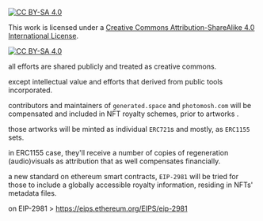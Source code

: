 

[![CC BY-SA 4.0][cc-by-sa-shield]][cc-by-sa]

This work is licensed under a
[Creative Commons Attribution-ShareAlike 4.0 International License][cc-by-sa].

[![CC BY-SA 4.0][cc-by-sa-image]][cc-by-sa]

[cc-by-sa]: http://creativecommons.org/licenses/by-sa/4.0/
[cc-by-sa-image]: https://licensebuttons.net/l/by-sa/4.0/88x31.png
[cc-by-sa-shield]: https://img.shields.io/badge/License-CC%20BY--SA%204.0-lightgrey.svg

all efforts are shared publicly and treated as creative commons.

except intellectual value and efforts that derived from public tools incorporated.

 contributors and maintainers of `generated.space` and `photomosh.com` will be compensated and included in NFT royalty schemes, prior to artworks . 

those artworks will be minted as individual `ERC721`s and mostly, as `ERC1155` sets.

in ERC1155 case, they'll receive a number of copies of regeneration (audio)visuals as attribution that as well compensates financially.

a new standard on ethereum smart contracts, `EIP-2981` will be tried for those to include a globally accessible royalty information, residing in NFTs' metadata files.

on EIP-2981 > https://eips.ethereum.org/EIPS/eip-2981